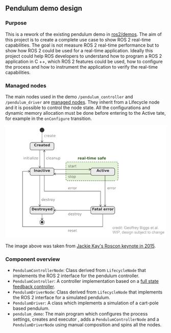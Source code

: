 ## Pendulum demo design

### Purpose

This is a rework of the existing pendulum demo in [ros2/demos](https://github.com/ros2/demos). The aim of this project is to
 create a complete use case to show ROS 2 real-time capabilities. The goal is not measure ROS 2
  real-time performance but to show how ROS 2 could be used for a real-time application. Ideally
   this project could help ROS developers to understand how to program a ROS 2 application in C
   ++, which ROS 2 features could be used, how to configure the process and how to instrument
    the application to verify the real-time capabilities.    
    
### Managed nodes

The main nodes used in the demo `/pendulum_controller` and `/pendulum_driver` are 
[managed nodes](https://design.ros2.org/articles/node_lifecycle.html). They inherit from a 
Lifecycle node and it is possible to control the node state. All the configurations and dynamic 
memory allocation must be done before entering to the Active tate, for example in the
 `onConfigure` transition.

![lifecycle_rt](images/node_lifecycle_rt.png)

The image above was taken from [Jackie Kay's Roscon keynote in 2015](https://roscon.ros.org/2015/presentations/RealtimeROS2.pdf).

### Component overview

* `PendulumControllerNode`: Class derived from `LifecycleNode` that implements the ROS 2 interface 
for the pendulum controller.
* `PendulumController`: A controller implementation based on a
 [full state feedback controller](https://en.wikipedia.org/wiki/Full_state_feedback).
* `PendulumDriverNode`: Class derived from `LifecycleNode` that implements the ROS 2 interface for
 a simulated pendulum.
* `PendulumDriver`: A class which implements a simulation of a cart-pole based pendulum.
* `pendulum_demo`: The main program which configures the process settings, creates and executor
, adds a `PendulumControllerNode` and a `PendulumDriverNode`  using manual composition and spins
 all the nodes.
